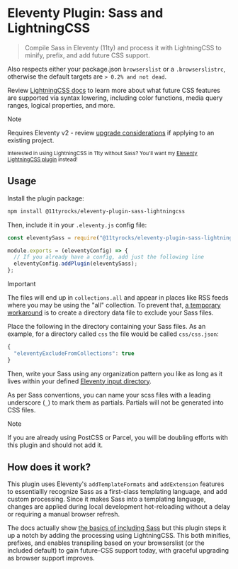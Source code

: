 # Eleventy Plugin: Sass and LightningCSS

> Compile Sass in Eleventy (11ty) and process it with LightningCSS to minify, prefix, and add future CSS support.

Also respects either your package.json `browserslist` or a `.browserslistrc`, otherwise the default targets are `> 0.2% and not dead`.

Review [LightningCSS docs](https://lightningcss.dev/transpilation.html) to learn more about what future CSS features are supported via syntax lowering, including color functions, media query ranges, logical properties, and more.

> [!NOTE]
> Requires Eleventy v2 - review [upgrade considerations](https://11ty.rocks/posts/new-features-upgrade-considerations-eleventy-version-2/) if applying to an existing project.

<small>Interested in using LightningCSS in 11ty without Sass? You'll want my [Eleventy LightningCSS plugin](https://github.com/5t3ph/eleventy-plugin-lightningcss) instead!</small>

## Usage

Install the plugin package:

```bash
npm install @11tyrocks/eleventy-plugin-sass-lightningcss
```

Then, include it in your `.eleventy.js` config file:

```js
const eleventySass = require("@11tyrocks/eleventy-plugin-sass-lightningcss");

module.exports = (eleventyConfig) => {
  // If you already have a config, add just the following line
  eleventyConfig.addPlugin(eleventySass);
};
```
> [!IMPORTANT]
> The files will end up in `collections.all` and appear in places like RSS feeds where you may be using the "all" collection. To prevent that, [a temporary workaround](https://github.com/11ty/eleventy/discussions/2850#discussioncomment-5254892) is to create a directory data file to exclude your Sass files.

Place the following in the directory containing your Sass files. As an example, for a directory called `css` the file would be called `css/css.json`:

```js
{
  "eleventyExcludeFromCollections": true
}
```

Then, write your Sass using any organization pattern you like as long as it lives within your defined [Eleventy input directory](https://www.11ty.dev/docs/config/#input-directory).

As per Sass conventions, you can name your scss files with a leading underscore (`_`) to mark them as partials. Partials will not be generated into CSS files.

> [!NOTE]
> If you are already using PostCSS or Parcel, you will be doubling efforts with this plugin and should not add it.

## How does it work?

This plugin uses Eleventy's `addTemplateFormats` and `addExtension` features to essentiallly recognize Sass as a first-class templating language, and add custom processing. Since it makes Sass into a templating language, changes are applied during local development hot-reloading without a delay or requiring a manual browser refresh.

The docs actually show [the basics of including Sass](https://www.11ty.dev/docs/languages/custom/) but this plugin steps it up a notch by adding the processing using LightningCSS. This both minifies, prefixes, and enables transpiling based on your browserslist (or the included default) to gain future-CSS support today, with graceful upgrading as browser support improves.
